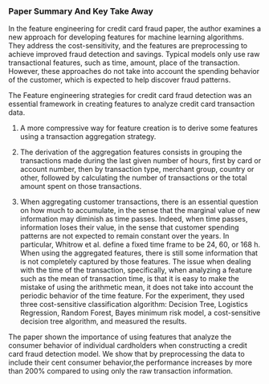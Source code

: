 
### Paper Summary And Key Take Away 

In the feature engineering for credit card fraud paper, the author examines a new approach for developing features for machine learning algorithms. They address the cost-sensitivity, and the features are preprocessing to achieve improved fraud detection and savings.  Typical models only use raw transactional features, such as time, amount, place of the transaction. However, these approaches do not take into account the spending behavior of the customer, which is expected to help discover fraud patterns. 

The Feature engineering strategies for credit card fraud detection was an essential framework in creating features to analyze credit card transaction data. 

1.	A more compressive way for feature creation is to derive some features using a transaction aggregation strategy.

2.	The derivation of the aggregation features consists in grouping the transactions made during the last given number of hours, first by card or account number, then by transaction type, merchant group, country or other, followed by calculating the number of transactions or the total amount spent on those transactions. 

3.	When aggregating customer transactions, there is an essential question on how much to accumulate, in the sense that the marginal value of new information may diminish as time passes. Indeed, when time passes, information loses their value, in the sense that customer spending patterns are not expected to remain constant over the years. In particular, Whitrow et al. define a fixed time frame to be 24, 60, or 168 h.
When using the aggregated features, there is still some information that is not completely captured by those features. The issue when dealing with the time of the transaction, specifically, when analyzing a feature such as the mean of transaction time, is that it is easy to make the mistake of using the arithmetic mean, it does not take into account the periodic behavior of the time feature. 
For the experiment, they used three cost-sensitive classification algorithm: Decision Tree, Logistics Regression, Random Forest, Bayes minimum risk model, a cost-sensitive decision tree algorithm, and measured the results. 

The paper shown the importance of using features that analyze the consumer behavior of individual cardholders when constructing a credit card fraud detection model.  We show that by preprocessing the data to include their cent consumer behavior,the performance increases by more than 200% compared to using only the raw transaction information.
